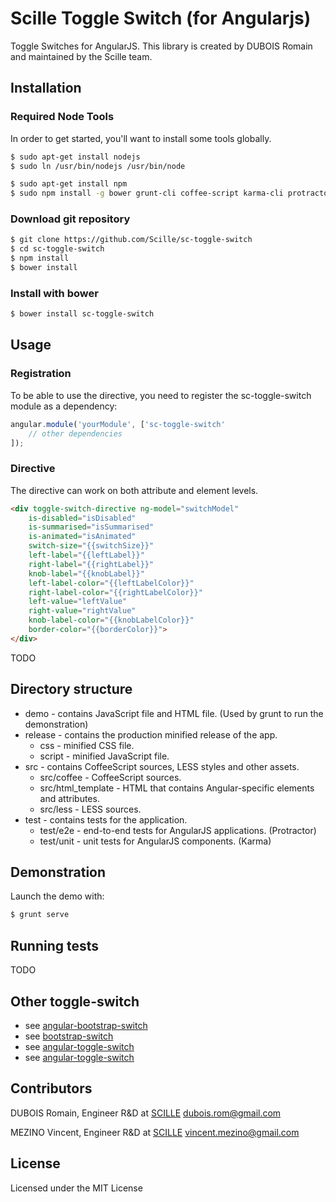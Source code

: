 # Scille Toggle Switch (for Angularjs)

Toggle Switches for AngularJS. This library is created by DUBOIS Romain and maintained by the Scille team.


## Installation

### Required Node Tools

In order to get started, you'll want to install some tools globally.
```bash
$ sudo apt-get install nodejs
$ sudo ln /usr/bin/nodejs /usr/bin/node

$ sudo apt-get install npm
$ sudo npm install -g bower grunt-cli coffee-script karma-cli protractor
```

### Download git repository

```bash
$ git clone https://github.com/Scille/sc-toggle-switch
$ cd sc-toggle-switch
$ npm install
$ bower install
```

### Install with bower

```bash
$ bower install sc-toggle-switch
```


## Usage

### Registration

To be able to use the directive, you need to register the sc-toggle-switch module as a dependency:
```javascript
angular.module('yourModule', ['sc-toggle-switch'
    // other dependencies
]);
```

### Directive

The directive can work on both attribute and element levels.
```html
<div toggle-switch-directive ng-model="switchModel"
    is-disabled="isDisabled"
    is-summarised="isSummarised"
    is-animated="isAnimated"
    switch-size="{{switchSize}}"
    left-label="{{leftLabel}}"
    right-label="{{rightLabel}}"
    knob-label="{{knobLabel}}"
    left-label-color="{{leftLabelColor}}"
    right-label-color="{{rightLabelColor}}"
    left-value="leftValue"
    right-value="rightValue"
    knob-label-color="{{knobLabelColor}}"
    border-color="{{borderColor}}">
</div>
```

TODO


## Directory structure

* demo - contains JavaScript file and HTML file. (Used by grunt to run the demonstration)
* release - contains the production minified release of the app.
  * css - minified CSS file.
  * script - minified JavaScript file.
* src - contains CoffeeScript sources, LESS styles and other assets.
  * src/coffee - CoffeeScript sources.
  * src/html_template - HTML that contains Angular-specific elements and attributes.
  * src/less - LESS sources.
* test - contains tests for the application.
  * test/e2e -  end-to-end tests for AngularJS applications. (Protractor)
  * test/unit - unit tests for AngularJS components. (Karma)


## Demonstration

Launch the demo with:
```bash
$ grunt serve
```


## Running tests

TODO


## Other toggle-switch

* see [angular-bootstrap-switch](https://github.com/frapontillo/angular-bootstrap-switch)
* see [bootstrap-switch](https://github.com/nostalgiaz/bootstrap-switch)
* see [angular-toggle-switch](https://github.com/JumpLink/angular-toggle-switch)
* see [angular-toggle-switch](https://github.com/cgarvis/angular-toggle-switch)


## Contributors

DUBOIS Romain, Engineer R&D at [SCILLE](http://scille.eu/)
<dubois.rom@gmail.com>

MEZINO Vincent, Engineer R&D at [SCILLE](http://scille.eu)
<vincent.mezino@gmail.com>


## License

Licensed under the MIT License
